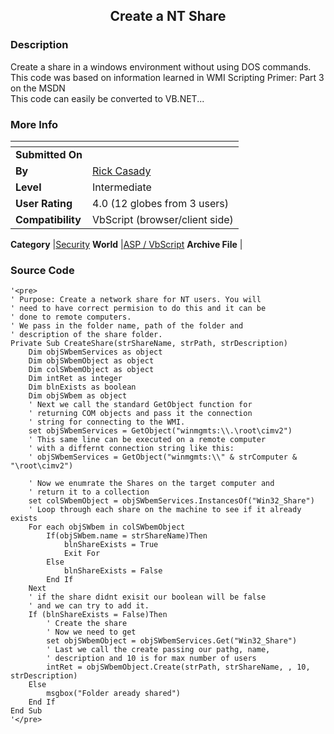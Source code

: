 ﻿<div align="center">

## Create a NT Share


</div>

### Description

Create a share in a windows environment without using DOS commands. This code was based on information learned in WMI Scripting Primer: Part 3 on the MSDN<br> This code can easily be converted to VB.NET...
 
### More Info
 


<span>             |<span>
---                |---
**Submitted On**   |
**By**             |[Rick Casady](https://github.com/Planet-Source-Code/PSCIndex/blob/master/ByAuthor/rick-casady.md)
**Level**          |Intermediate
**User Rating**    |4.0 (12 globes from 3 users)
**Compatibility**  |VbScript \(browser/client side\)

**Category**       |[Security](https://github.com/Planet-Source-Code/PSCIndex/blob/master/ByCategory/security__4-14.md)
**World**          |[ASP / VbScript](https://github.com/Planet-Source-Code/PSCIndex/blob/master/ByWorld/asp-vbscript.md)
**Archive File**   |[](https://github.com/Planet-Source-Code/rick-casady-create-a-nt-share__4-9277/archive/master.zip)





### Source Code

```
'<pre>
' Purpose: Create a network share for NT users. You will
' need to have correct permision to do this and it can be
' done to remote computers.
' We pass in the folder name, path of the folder and
' description of the share folder.
Private Sub CreateShare(strShareName, strPath, strDescription)
	Dim objSWbemServices as object  
	Dim objSWbemObject as object    
	Dim colSWbemObject as object  
    Dim intRet as integer  
    Dim blnExists as boolean  
    Dim objSWbem as object
    ' Next we call the standard GetObject function for
    ' returning COM objects and pass it the connection
    ' string for connecting to the WMI.
    set objSWbemServices = GetObject("winmgmts:\\.\root\cimv2")
    ' This same line can be executed on a remote computer
    ' with a differnt connection string like this:
    ' objSWbemServices = GetObject("winmgmts:\\" & strComputer & "\root\cimv2")
   
    ' Now we enumrate the Shares on the target computer and
    ' return it to a collection
    set colSWbemObject = objSWbemServices.InstancesOf("Win32_Share")  
    ' Loop through each share on the machine to see if it already exists
   	For each objSWbem in colSWbemObject  
   		If(objSWbem.name = strShareName)Then  
			blnShareExists = True
			Exit For
		Else           
			blnShareExists = False
	    End If
	Next  
	' if the share didnt exisit our boolean will be false
	' and we can try to add it.
	If (blnShareExists = False)Then
    	' Create the share
    	' Now we need to get
   		set objSWbemObject = objSWbemServices.Get("Win32_Share")  
   		' Last we call the create passing our pathg, name,
   		' description and 10 is for max number of users
    	intRet = objSWbemObject.Create(strPath, strShareName, , 10, strDescription)
    Else
    	msgbox("Folder aready shared")
    End If
End Sub
'</pre>
```

